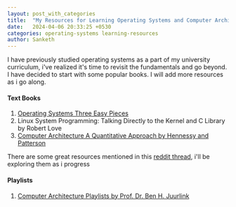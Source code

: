 ```yaml
---
layout: post_with_categories
title:  "My Resources for Learning Operating Systems and Computer Architecture"
date:   2024-04-06 20:33:25 +0530
categories: operating-systems learning-resources
author: Sanketh
---
```


I have previously studied operating systems as a part of my university curriculum, i've realized it's time to revisit the fundamentals and go beyond. I have decided to start with some popular books. I will add more resources as i go along.

#### Text Books

1. [Operating Systems Three Easy Pieces](https://pages.cs.wisc.edu/~remzi/OSTEP/)
2. Linux System Programming: Talking Directly to the Kernel and C Library by Robert Love
3. [Computer Architecture A Quantitative Approach by Hennessy and Patterson](https://acs.pub.ro/~cpop/SMPA/Computer%20Architecture%20A%20Quantitative%20Approach%20(5th%20edition).pdf)

There are some great resources mentioned in this [reddit thread](https://www.reddit.com/r/compsci/comments/7sdcaq/best_way_to_learn_os_concepts_properly_so_that_i/), i'll be exploring them as i progress

#### Playlists

1. [Computer Architecture Playlists by Prof. Dr. Ben H. Juurlink](https://www.youtube.com/playlist?list=PLeWkeA7esB-MuCn8XQWAarM7zvimE0yme) 
